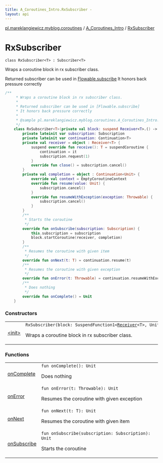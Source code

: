 ```yaml
---
title: A_Coroutines_Intro.RxSubscriber - 
layout: api
---
```


<div class='api-docs-breadcrumbs'><a href="../../index.html">pl.mareklangiewicz.myblog.coroutines</a> / <a href="../index.html">A_Coroutines_Intro</a> / <a href=".">RxSubscriber</a></div>

# RxSubscriber

<div class="signature"><code><span class="keyword">class </span><span class="identifier">RxSubscriber</span><span class="symbol">&lt;</span><span class="identifier">T</span><span class="symbol">&gt;</span>&nbsp;<span class="symbol">:</span>&nbsp;<span class="identifier">Subscriber</span><span class="symbol">&lt;</span><span class="identifier">T</span><span class="symbol">&gt;</span></code></div>

Wraps a coroutine block in rx subscriber class.

Returned subscriber can be used in <a href="#">Flowable.subscribe</a>
It honors back pressure correctly

``` kotlin
/**
     * Wraps a coroutine block in rx subscriber class.
     *
     * Returned subscriber can be used in [Flowable.subscribe]
     * It honors back pressure correctly
     *
     * @sample pl.mareklangiewicz.myblog.coroutines.A_Coroutines_Intro.RxSubscriber
     */
    class RxSubscriber<T>(private val block: suspend Receiver<T>.() -> Unit) : Subscriber<T> {
        private lateinit var subscription: Subscription
        private lateinit var continuation: Continuation<T>
        private val receiver = object : Receiver<T> {
            suspend override fun receive(): T = suspendCoroutine {
                continuation = it
                subscription.request(1)
            }
            override fun close() = subscription.cancel()
        }
        private val completion = object : Continuation<Unit> {
            override val context = EmptyCoroutineContext
            override fun resume(value: Unit) {
                subscription.cancel()
            }
            override fun resumeWithException(exception: Throwable) {
                subscription.cancel()
            }
        }
        /**
         * Starts the coroutine
         */
        override fun onSubscribe(subscription: Subscription) {
            this.subscription = subscription
            block.startCoroutine(receiver, completion)
        }
        /**
         * Resumes the coroutine with given item
         */
        override fun onNext(t: T) = continuation.resume(t)
        /**
         * Resumes the coroutine with given exception
         */
        override fun onError(t: Throwable) = continuation.resumeWithException(t)
        /**
         * Does nothing
         */
        override fun onComplete() = Unit
    }
```

### Constructors

<table class="api-docs-table">
<tbody>
<tr>
<td markdown="1">
<a href="-init-.html">&lt;init&gt;</a>
</td>
<td markdown="1">
<div class="signature"><code><span class="identifier">RxSubscriber</span><span class="symbol">(</span><span class="parameterName" id="pl.mareklangiewicz.myblog.coroutines.A_Coroutines_Intro.RxSubscriber$<init>(kotlin.coroutines.SuspendFunction1((pl.mareklangiewicz.myblog.coroutines.A_Coroutines_Intro.Receiver((pl.mareklangiewicz.myblog.coroutines.A_Coroutines_Intro.RxSubscriber.T)), kotlin.Unit)))/block">block</span><span class="symbol">:</span>&nbsp;<span class="identifier">SuspendFunction1</span><span class="symbol">&lt;</span><a href="../-receiver/index.html"><span class="identifier">Receiver</span></a><span class="symbol">&lt;</span><span class="identifier">T</span><span class="symbol">&gt;</span><span class="symbol">,</span>&nbsp;<span class="identifier">Unit</span><span class="symbol">&gt;</span><span class="symbol">)</span></code></div>

Wraps a coroutine block in rx subscriber class.


</td>
</tr>
</tbody>
</table>

### Functions

<table class="api-docs-table">
<tbody>
<tr>
<td markdown="1">
<a href="on-complete.html">onComplete</a>
</td>
<td markdown="1">
<div class="signature"><code><span class="keyword">fun </span><span class="identifier">onComplete</span><span class="symbol">(</span><span class="symbol">)</span><span class="symbol">: </span><span class="identifier">Unit</span></code></div>

Does nothing


</td>
</tr>
<tr>
<td markdown="1">
<a href="on-error.html">onError</a>
</td>
<td markdown="1">
<div class="signature"><code><span class="keyword">fun </span><span class="identifier">onError</span><span class="symbol">(</span><span class="parameterName" id="pl.mareklangiewicz.myblog.coroutines.A_Coroutines_Intro.RxSubscriber$onError(kotlin.Throwable)/t">t</span><span class="symbol">:</span>&nbsp;<span class="identifier">Throwable</span><span class="symbol">)</span><span class="symbol">: </span><span class="identifier">Unit</span></code></div>

Resumes the coroutine with given exception


</td>
</tr>
<tr>
<td markdown="1">
<a href="on-next.html">onNext</a>
</td>
<td markdown="1">
<div class="signature"><code><span class="keyword">fun </span><span class="identifier">onNext</span><span class="symbol">(</span><span class="parameterName" id="pl.mareklangiewicz.myblog.coroutines.A_Coroutines_Intro.RxSubscriber$onNext(pl.mareklangiewicz.myblog.coroutines.A_Coroutines_Intro.RxSubscriber.T)/t">t</span><span class="symbol">:</span>&nbsp;<span class="identifier">T</span><span class="symbol">)</span><span class="symbol">: </span><span class="identifier">Unit</span></code></div>

Resumes the coroutine with given item


</td>
</tr>
<tr>
<td markdown="1">
<a href="on-subscribe.html">onSubscribe</a>
</td>
<td markdown="1">
<div class="signature"><code><span class="keyword">fun </span><span class="identifier">onSubscribe</span><span class="symbol">(</span><span class="parameterName" id="pl.mareklangiewicz.myblog.coroutines.A_Coroutines_Intro.RxSubscriber$onSubscribe(org.reactivestreams.Subscription)/subscription">subscription</span><span class="symbol">:</span>&nbsp;<span class="identifier">Subscription</span><span class="symbol">)</span><span class="symbol">: </span><span class="identifier">Unit</span></code></div>

Starts the coroutine


</td>
</tr>
</tbody>
</table>
